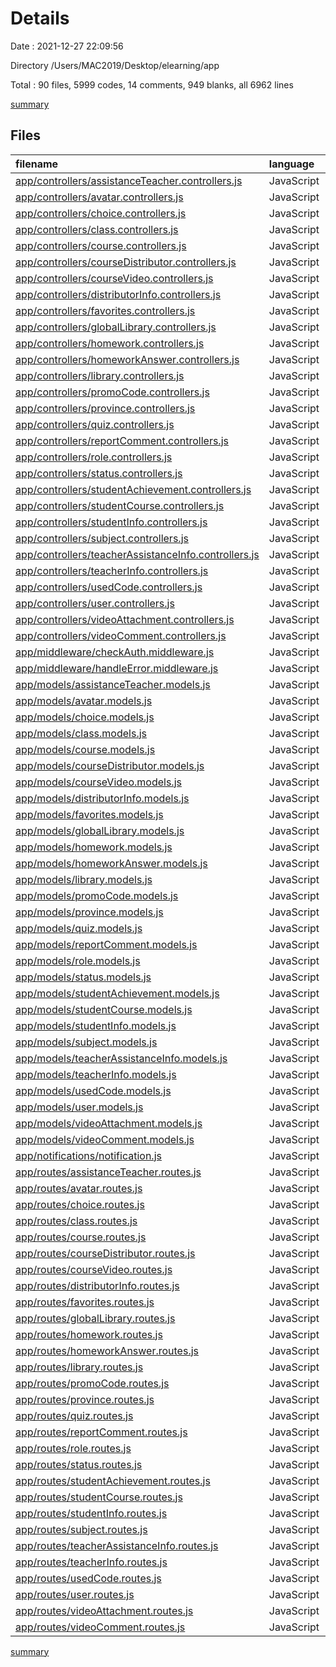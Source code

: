 # Details

Date : 2021-12-27 22:09:56

Directory /Users/MAC2019/Desktop/elearning/app

Total : 90 files,  5999 codes, 14 comments, 949 blanks, all 6962 lines

[summary](results.md)

## Files
| filename | language | code | comment | blank | total |
| :--- | :--- | ---: | ---: | ---: | ---: |
| [app/controllers/assistanceTeacher.controllers.js](/app/controllers/assistanceTeacher.controllers.js) | JavaScript | 61 | 0 | 10 | 71 |
| [app/controllers/avatar.controllers.js](/app/controllers/avatar.controllers.js) | JavaScript | 52 | 0 | 10 | 62 |
| [app/controllers/choice.controllers.js](/app/controllers/choice.controllers.js) | JavaScript | 54 | 0 | 10 | 64 |
| [app/controllers/class.controllers.js](/app/controllers/class.controllers.js) | JavaScript | 53 | 0 | 10 | 63 |
| [app/controllers/course.controllers.js](/app/controllers/course.controllers.js) | JavaScript | 164 | 6 | 30 | 200 |
| [app/controllers/courseDistributor.controllers.js](/app/controllers/courseDistributor.controllers.js) | JavaScript | 76 | 0 | 12 | 88 |
| [app/controllers/courseVideo.controllers.js](/app/controllers/courseVideo.controllers.js) | JavaScript | 61 | 0 | 10 | 71 |
| [app/controllers/distributorInfo.controllers.js](/app/controllers/distributorInfo.controllers.js) | JavaScript | 64 | 0 | 10 | 74 |
| [app/controllers/favorites.controllers.js](/app/controllers/favorites.controllers.js) | JavaScript | 59 | 0 | 11 | 70 |
| [app/controllers/globalLibrary.controllers.js](/app/controllers/globalLibrary.controllers.js) | JavaScript | 76 | 0 | 13 | 89 |
| [app/controllers/homework.controllers.js](/app/controllers/homework.controllers.js) | JavaScript | 57 | 0 | 10 | 67 |
| [app/controllers/homeworkAnswer.controllers.js](/app/controllers/homeworkAnswer.controllers.js) | JavaScript | 62 | 0 | 10 | 72 |
| [app/controllers/library.controllers.js](/app/controllers/library.controllers.js) | JavaScript | 57 | 0 | 10 | 67 |
| [app/controllers/promoCode.controllers.js](/app/controllers/promoCode.controllers.js) | JavaScript | 81 | 0 | 14 | 95 |
| [app/controllers/province.controllers.js](/app/controllers/province.controllers.js) | JavaScript | 52 | 0 | 10 | 62 |
| [app/controllers/quiz.controllers.js](/app/controllers/quiz.controllers.js) | JavaScript | 54 | 0 | 10 | 64 |
| [app/controllers/reportComment.controllers.js](/app/controllers/reportComment.controllers.js) | JavaScript | 60 | 0 | 10 | 70 |
| [app/controllers/role.controllers.js](/app/controllers/role.controllers.js) | JavaScript | 52 | 0 | 10 | 62 |
| [app/controllers/status.controllers.js](/app/controllers/status.controllers.js) | JavaScript | 52 | 0 | 10 | 62 |
| [app/controllers/studentAchievement.controllers.js](/app/controllers/studentAchievement.controllers.js) | JavaScript | 63 | 0 | 10 | 73 |
| [app/controllers/studentCourse.controllers.js](/app/controllers/studentCourse.controllers.js) | JavaScript | 104 | 0 | 13 | 117 |
| [app/controllers/studentInfo.controllers.js](/app/controllers/studentInfo.controllers.js) | JavaScript | 67 | 0 | 11 | 78 |
| [app/controllers/subject.controllers.js](/app/controllers/subject.controllers.js) | JavaScript | 55 | 0 | 10 | 65 |
| [app/controllers/teacherAssistanceInfo.controllers.js](/app/controllers/teacherAssistanceInfo.controllers.js) | JavaScript | 63 | 0 | 10 | 73 |
| [app/controllers/teacherInfo.controllers.js](/app/controllers/teacherInfo.controllers.js) | JavaScript | 60 | 0 | 10 | 70 |
| [app/controllers/usedCode.controllers.js](/app/controllers/usedCode.controllers.js) | JavaScript | 53 | 0 | 10 | 63 |
| [app/controllers/user.controllers.js](/app/controllers/user.controllers.js) | JavaScript | 105 | 0 | 14 | 119 |
| [app/controllers/videoAttachment.controllers.js](/app/controllers/videoAttachment.controllers.js) | JavaScript | 62 | 0 | 10 | 72 |
| [app/controllers/videoComment.controllers.js](/app/controllers/videoComment.controllers.js) | JavaScript | 67 | 0 | 11 | 78 |
| [app/middleware/checkAuth.middleware.js](/app/middleware/checkAuth.middleware.js) | JavaScript | 20 | 0 | 2 | 22 |
| [app/middleware/handleError.middleware.js](/app/middleware/handleError.middleware.js) | JavaScript | 47 | 0 | 8 | 55 |
| [app/models/assistanceTeacher.models.js](/app/models/assistanceTeacher.models.js) | JavaScript | 91 | 0 | 11 | 102 |
| [app/models/avatar.models.js](/app/models/avatar.models.js) | JavaScript | 81 | 0 | 11 | 92 |
| [app/models/choice.models.js](/app/models/choice.models.js) | JavaScript | 83 | 0 | 11 | 94 |
| [app/models/class.models.js](/app/models/class.models.js) | JavaScript | 89 | 0 | 11 | 100 |
| [app/models/course.models.js](/app/models/course.models.js) | JavaScript | 460 | 8 | 27 | 495 |
| [app/models/courseDistributor.models.js](/app/models/courseDistributor.models.js) | JavaScript | 173 | 0 | 17 | 190 |
| [app/models/courseVideo.models.js](/app/models/courseVideo.models.js) | JavaScript | 95 | 0 | 11 | 106 |
| [app/models/distributorInfo.models.js](/app/models/distributorInfo.models.js) | JavaScript | 96 | 0 | 11 | 107 |
| [app/models/favorites.models.js](/app/models/favorites.models.js) | JavaScript | 118 | 0 | 13 | 131 |
| [app/models/globalLibrary.models.js](/app/models/globalLibrary.models.js) | JavaScript | 112 | 0 | 12 | 124 |
| [app/models/homework.models.js](/app/models/homework.models.js) | JavaScript | 86 | 0 | 11 | 97 |
| [app/models/homeworkAnswer.models.js](/app/models/homeworkAnswer.models.js) | JavaScript | 90 | 0 | 11 | 101 |
| [app/models/library.models.js](/app/models/library.models.js) | JavaScript | 86 | 0 | 11 | 97 |
| [app/models/promoCode.models.js](/app/models/promoCode.models.js) | JavaScript | 160 | 0 | 17 | 177 |
| [app/models/province.models.js](/app/models/province.models.js) | JavaScript | 81 | 0 | 11 | 92 |
| [app/models/quiz.models.js](/app/models/quiz.models.js) | JavaScript | 83 | 0 | 11 | 94 |
| [app/models/reportComment.models.js](/app/models/reportComment.models.js) | JavaScript | 85 | 0 | 11 | 96 |
| [app/models/role.models.js](/app/models/role.models.js) | JavaScript | 81 | 0 | 11 | 92 |
| [app/models/status.models.js](/app/models/status.models.js) | JavaScript | 81 | 0 | 11 | 92 |
| [app/models/studentAchievement.models.js](/app/models/studentAchievement.models.js) | JavaScript | 95 | 0 | 11 | 106 |
| [app/models/studentCourse.models.js](/app/models/studentCourse.models.js) | JavaScript | 263 | 0 | 21 | 284 |
| [app/models/studentInfo.models.js](/app/models/studentInfo.models.js) | JavaScript | 121 | 0 | 13 | 134 |
| [app/models/subject.models.js](/app/models/subject.models.js) | JavaScript | 88 | 0 | 11 | 99 |
| [app/models/teacherAssistanceInfo.models.js](/app/models/teacherAssistanceInfo.models.js) | JavaScript | 92 | 0 | 11 | 103 |
| [app/models/teacherInfo.models.js](/app/models/teacherInfo.models.js) | JavaScript | 99 | 0 | 11 | 110 |
| [app/models/usedCode.models.js](/app/models/usedCode.models.js) | JavaScript | 82 | 0 | 11 | 93 |
| [app/models/user.models.js](/app/models/user.models.js) | JavaScript | 358 | 0 | 20 | 378 |
| [app/models/videoAttachment.models.js](/app/models/videoAttachment.models.js) | JavaScript | 94 | 0 | 11 | 105 |
| [app/models/videoComment.models.js](/app/models/videoComment.models.js) | JavaScript | 137 | 0 | 17 | 154 |
| [app/notifications/notification.js](/app/notifications/notification.js) | JavaScript | 27 | 0 | 6 | 33 |
| [app/routes/assistanceTeacher.routes.js](/app/routes/assistanceTeacher.routes.js) | JavaScript | 9 | 0 | 7 | 16 |
| [app/routes/avatar.routes.js](/app/routes/avatar.routes.js) | JavaScript | 9 | 0 | 7 | 16 |
| [app/routes/choice.routes.js](/app/routes/choice.routes.js) | JavaScript | 9 | 0 | 7 | 16 |
| [app/routes/class.routes.js](/app/routes/class.routes.js) | JavaScript | 9 | 0 | 7 | 16 |
| [app/routes/course.routes.js](/app/routes/course.routes.js) | JavaScript | 15 | 0 | 12 | 27 |
| [app/routes/courseDistributor.routes.js](/app/routes/courseDistributor.routes.js) | JavaScript | 19 | 0 | 10 | 29 |
| [app/routes/courseVideo.routes.js](/app/routes/courseVideo.routes.js) | JavaScript | 9 | 0 | 7 | 16 |
| [app/routes/distributorInfo.routes.js](/app/routes/distributorInfo.routes.js) | JavaScript | 9 | 0 | 7 | 16 |
| [app/routes/favorites.routes.js](/app/routes/favorites.routes.js) | JavaScript | 10 | 0 | 8 | 18 |
| [app/routes/globalLibrary.routes.js](/app/routes/globalLibrary.routes.js) | JavaScript | 10 | 0 | 8 | 18 |
| [app/routes/homework.routes.js](/app/routes/homework.routes.js) | JavaScript | 9 | 0 | 7 | 16 |
| [app/routes/homeworkAnswer.routes.js](/app/routes/homeworkAnswer.routes.js) | JavaScript | 9 | 0 | 7 | 16 |
| [app/routes/library.routes.js](/app/routes/library.routes.js) | JavaScript | 9 | 0 | 7 | 16 |
| [app/routes/promoCode.routes.js](/app/routes/promoCode.routes.js) | JavaScript | 12 | 0 | 10 | 22 |
| [app/routes/province.routes.js](/app/routes/province.routes.js) | JavaScript | 9 | 0 | 7 | 16 |
| [app/routes/quiz.routes.js](/app/routes/quiz.routes.js) | JavaScript | 9 | 0 | 7 | 16 |
| [app/routes/reportComment.routes.js](/app/routes/reportComment.routes.js) | JavaScript | 9 | 0 | 7 | 16 |
| [app/routes/role.routes.js](/app/routes/role.routes.js) | JavaScript | 9 | 0 | 7 | 16 |
| [app/routes/status.routes.js](/app/routes/status.routes.js) | JavaScript | 9 | 0 | 7 | 16 |
| [app/routes/studentAchievement.routes.js](/app/routes/studentAchievement.routes.js) | JavaScript | 9 | 0 | 7 | 16 |
| [app/routes/studentCourse.routes.js](/app/routes/studentCourse.routes.js) | JavaScript | 19 | 0 | 11 | 30 |
| [app/routes/studentInfo.routes.js](/app/routes/studentInfo.routes.js) | JavaScript | 10 | 0 | 8 | 18 |
| [app/routes/subject.routes.js](/app/routes/subject.routes.js) | JavaScript | 9 | 0 | 7 | 16 |
| [app/routes/teacherAssistanceInfo.routes.js](/app/routes/teacherAssistanceInfo.routes.js) | JavaScript | 9 | 0 | 7 | 16 |
| [app/routes/teacherInfo.routes.js](/app/routes/teacherInfo.routes.js) | JavaScript | 9 | 0 | 7 | 16 |
| [app/routes/usedCode.routes.js](/app/routes/usedCode.routes.js) | JavaScript | 9 | 0 | 7 | 16 |
| [app/routes/user.routes.js](/app/routes/user.routes.js) | JavaScript | 14 | 0 | 12 | 26 |
| [app/routes/videoAttachment.routes.js](/app/routes/videoAttachment.routes.js) | JavaScript | 9 | 0 | 7 | 16 |
| [app/routes/videoComment.routes.js](/app/routes/videoComment.routes.js) | JavaScript | 10 | 0 | 8 | 18 |

[summary](results.md)